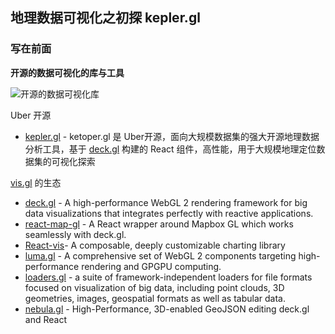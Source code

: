 ## 地理数据可视化之初探 kepler.gl

### 写在前面

**开源的数据可视化的库与工具**

![开源的数据可视化库](https://tva1.sinaimg.cn/large/008eGmZEgy1gnm4cmm3m2j319v0jd779.jpg)



Uber 开源

- [kepler.gl](https://github.com/keplergl/kepler.gl) - ketoper.gl 是 Uber开源，面向大规模数据集的强大开源地理数据分析工具，基于 [deck.gl](https://link.zhihu.com/?target=http%3A//uber.github.io/deck.gl/%23/) 构建的 React 组件，高性能，用于大规模地理定位数据集的可视化探索



[vis.gl](https://vis.gl/) 的生态

- [deck.gl](https://deck.gl/) - A high-performance WebGL 2 rendering framework for big data visualizations that integrates perfectly with reactive applications.
- [react-map-gl](https://visgl.github.io/react-map-gl/) - A React wrapper around Mapbox GL which works seamlessly with deck.gl.
- [React-vis](https://github.com/uber/react-vis)- A composable, deeply customizable charting library
- [luma.gl](https://luma.gl/) - A comprehensive set of WebGL 2 components targeting high-performance rendering and GPGPU computing.
- [loaders.gl](https://loaders.gl/) - a suite of framework-independent loaders for file formats focused on visualization of big data, including point clouds, 3D geometries, images, geospatial formats as well as tabular data.
- [nebula.gl](https://nebula.gl/) - High-Performance, 3D-enabled GeoJSON editing deck.gl and React



